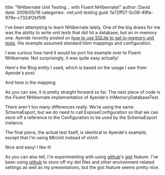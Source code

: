 
title: "NHibernate Unit Testing... with Fluent NHibernate!"
author: David
date: 2009/05/19
categories: .net;unit testing
guid: fa72ff57-5c08-49fa-979e-c732df2bf5f8

I've been attempting to learn NHibernate lately. One of the big draws for me was the ability to write unit tests that did hit a database, but an in-memory one. Ayende recently posted on [how to use SQLite to get in-memory unit tests](http://ayende.com/Blog/archive/2009/04/28/nhibernate-unit-testing.aspx). His example assumed standard hbm mappings and configuration. 

I was curious how hard it would be port his example over to Fluent NHibernate. Not surprisingly, it was quite easy actually! 

Here's the Blog entity I used, which is based on the usage I saw from Ayende's post: 

<script src="http://gist.github.com/114239.js"></script> 

And here is the mapping: 

<script src="http://gist.github.com/114241.js"></script> 

As you can see, it is pretty straight forward so far. The next piece of code is the Fluent NHibernate implementation of Ayende's InMemoryDatabaseTest. 

<script src="http://gist.github.com/114242.js"></script> 

There aren't too many differences really. We're using the same SchemaExport, but we do need to call ExposeConfiguration so that we can store off a reference to the Configuration to be used by the SchemaExport instance. 

The final piece, the actual test itself, is identical to Ayende's example, except that I'm using MbUnit instead of xUnit: 

<script src="http://gist.github.com/114244.js"></script> 

Nice and easy! I like it! 

As you can also tell, I'm experimenting with using [github](http://github.com/)'s [gist](http://gist.github.com/) feature. I've been using [github](http://github.com/) to store off my dot files and other environment-related settings as well as my presentations, but the gist feature seems pretty nice.

